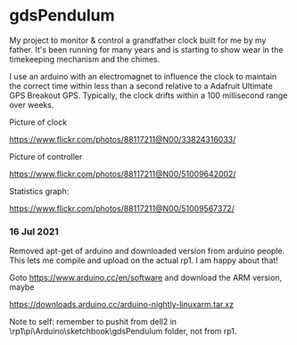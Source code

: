 # gdsPendulum

 My project to monitor & control a grandfather clock built for me by my father.  It's been running
  for many years and is starting to show wear in the timekeeping mechanism and the chimes.
  
  I use an arduino with an electromagnet to influence the clock to maintain the correct time within
  less than a second relative to a Adafruit Ultimate GPS Breakout GPS. Typically, the clock drifts within a 100 millisecond range over weeks.
  
Picture of clock 

https://www.flickr.com/photos/88117211@N00/33824316033/

Picture of controller

https://www.flickr.com/photos/88117211@N00/51009642002/

Statistics graph:

https://www.flickr.com/photos/88117211@N00/51009567372/


### 16 Jul 2021

Removed apt-get of arduino and downloaded version from arduino people. This lets me compile and upload on the actual rp1. I am happy about that!
 
Goto  https://www.arduino.cc/en/software  and download the ARM version, maybe 

https://downloads.arduino.cc/arduino-nightly-linuxarm.tar.xz

Note to self: remember to pushit from dell2 in \\rp1\pi\Arduino\sketchbook\gdsPendulum folder, not from rp1.
